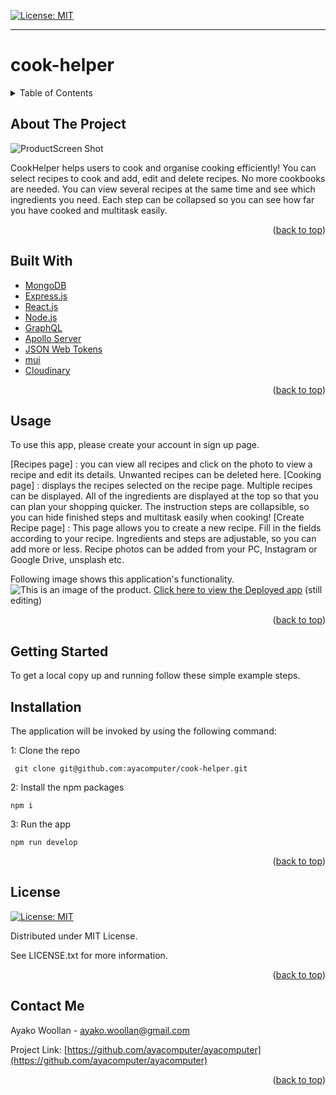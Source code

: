 
[![License: MIT](https://img.shields.io/badge/License-MIT-yellow.svg)](https://opensource.org/licenses/MIT)

---
  
# cook-helper
<details>
  
<summary>Table of Contents</summary>
<ol>
  
<li>
<a href="#about-the-project">About The Project</a></li>
<ul>
  
<li><a href="#built-with">Built With</a></li>
<li><a href="#usage">Usage</a></>
</ul>

</li>

<li>

<a href="#getting-started">Getting Started</a>

<ul>

<li><a href="#installation">Installation</a>

</ul>

</li>
<li><a href="#license">License</a></>
  
<li><a href="#contact">Contact</a></>
  
</ol>
  
</details>

 ## About The Project


 ![ProductScreen Shot](./assets/product.gif)

CookHelper helps users to cook and organise cooking efficiently! You can select recipes to cook and add, edit and delete recipes. No more cookbooks are needed. You can view several recipes at the same time and see which ingredients you need. Each step can be collapsed so you can see how far you have cooked and multitask easily.

<p align = "right">(<a href="#top">back to top</a>)</>

 ## Built With
* [MongoDB](https://www.mongodb.com/) 
* [Express.js](https://expressjs.com/)
* [React.js](https://reactjs.org/)  
* [Node.js](https://nodejs.org/) 
* [GraphQL](https://graphql.org/)
* [Apollo Server](https://www.apollographql.com)
* [JSON Web Tokens](https://jwt.io/)
* [mui](https://mui.com/)
* [Cloudinary](https://cloudinary.com/)


<p align = "right"> (<a href="#top">back to top</a>)</>

## Usage
To use this app,  please create your account in sign up page. 

[Recipes page] : you can view all recipes and click on the photo to view a recipe and edit its details. Unwanted recipes can be deleted here.
[Cooking page] : displays the recipes selected on the recipe page. Multiple recipes can be displayed.
All of the ingredients are displayed at the top so that you can plan your shopping quicker.
The instruction steps are collapsible, so you can hide finished steps and multitask easily when cooking!
[Create Recipe page] : This page allows you to create a new recipe. Fill in the fields according to your recipe. Ingredients and steps are adjustable, so you can add more or less. Recipe photos can be added from your PC, Instagram or Google Drive, unsplash etc.

Following image shows this application's functionality.
![This is an image of the product.](./assets/product.png)
  [Click here to view the Deployed app]() (still  editing)
<p align ="right">(<a href="#top">back to top</a>)</>

## Getting Started

To get a local copy up and running follow these simple example steps.

 ## Installation

 The application will be invoked by using the following command:

 1: Clone the repo
 ```
  git clone git@github.com:ayacomputer/cook-helper.git
 ```
 2: Install the npm packages
 ```
 npm i
 ```
 3: Run the app
 ```
 npm run develop
 ```




<p align="right">(<a href="#top">back to top</a>)</>

## License

[![License: MIT](https://img.shields.io/badge/License-MIT-yellow.svg)](https://opensource.org/licenses/MIT)

Distributed under MIT License.

See LICENSE.txt for more information.

<p align ="right">(<a href="#top">back to top</a>)</>

 ## Contact Me

Ayako Woollan - ayako.woollan@gmail.com

Project Link: [https://github.com/ayacomputer/ayacomputer](https://github.com/ayacomputer/ayacomputer)

<p align="right">(<a href="#top">back to top</a>)</>
